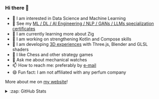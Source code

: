 ### Hi there 👋

<!--
**rmarquis/rmarquis** is a ✨ _special_ ✨ repository because its `README.md` (this file) appears on your GitHub profile.

Here are some ideas to get you started:

- 🔭 I'm currently working on ...
- 🌱 I'm currently learning ...
- 👯 I'm looking to collaborate on ...
- 🤔 I'm looking for help with ...
- 💬 Ask me about ...
- 📫 How to reach me: ...
- 😄 Pronouns: ...
- ⚡ Fun fact: ...
-->

- 🔭 I am interested in Data Science and Machine Learning
- 🧭 See my [ML / DL / AI Engineering / NLP / GANs / LLMs specialization certificates](https://rmarquis.github.io/ct)
- 🌱 I am currently learning more about Zig
- 🎯 I am working on strengthening Kotlin and Compose skills
- 🎨 I am developing [3D experiences](https://threejs-journey.com/certificate/view/40372) with Three.js, Blender and GLSL shaders
- 🎲 I like Chess and other strategy games
- 💬 Ask me about mechanical watches
- 📫 How to reach me: preferably by [e-mail](mailto:remy.marquis@gmail.com)
- 😄 Fun fact: I am not affiliated with any perfum company

More about me on [my website](https://rmarquis.github.io)!

<details>
  <summary>:zap: GitHub Stats</summary>

  ![](https://github.com/rmarquis/github-stats/blob/master/generated/overview.svg#gh-dark-mode-only) 
  ![](https://github.com/rmarquis/github-stats/blob/master/generated/languages.svg#gh-dark-mode-only)
  ![](https://github.com/rmarquis/github-stats/blob/master/generated/overview.svg#gh-light-mode-only)
  ![](https://github.com/rmarquis/github-stats/blob/master/generated/languages.svg#gh-light-mode-only)

</details>
